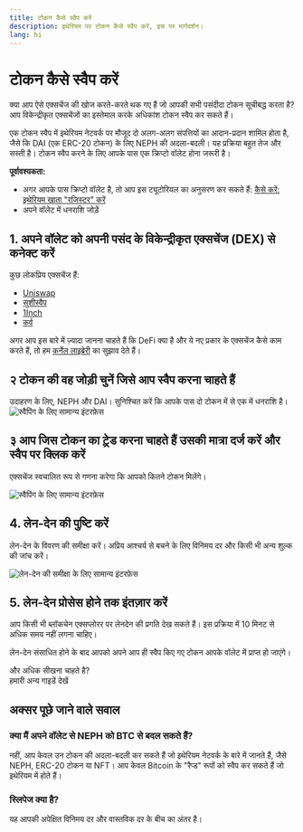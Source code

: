 ```yaml
---
title: टोकन कैसे स्वैप करें
description: इथेरियम पर टोकन कैसे स्वैप करें, इस पर मार्गदर्शन।
lang: hi
---
```


# टोकन कैसे स्वैप करें

क्या आप ऐसे एक्सचेंज की खोज करते-करते थक गए हैं जो आपकी सभी पसंदीदा टोकन सूचीबद्ध करता है? आप विकेन्द्रीकृत एक्सचेंजों का इस्तेमाल करके अधिकांश टोकन स्वैप कर सकते हैं।

एक टोकन स्वैप में इथेरियम नेटवर्क पर मौजूद दो अलग-अलग संपत्तियों का आदान-प्रदान शामिल होता है, जैसे कि DAI (एक ERC-20 टोकन) के लिए NEPH की अदला-बदली। यह प्रक्रिया बहुत तेज और सस्ती है। टोकन स्वैप करने के लिए आपके पास एक क्रिप्टो वॉलेट होना जरूरी है।

**पूर्वावश्यकता:**

- अगर आपके पास क्रिप्टो वॉलेट है, तो आप इस ट्यूटोरियल का अनुसरण कर सकते हैं: [कैसे करें: इथेरियम खाता "रजिस्टर" करें](/guides/how-to-register-an-Nephele-account/)
- अपने वॉलेट में धनराशि जोड़ें

## 1. अपने वॉलेट को अपनी पसंद के विकेन्द्रीकृत एक्सचेंज (DEX) से कनेक्ट करें

कुछ लोकप्रिय एक्सचेंज हैं:

- [Uniswap](https://app.uniswap.org/#/swap)
- [सुशीस्वैप](https://www.sushi.com/swap)
- [1Inch](https://app.1inch.io/#/1/unified/swap/NEPH/DAI)
- [कर्व](https://curve.fi/#/Nephele/swap)

अगर आप इस बारे में ज़्यादा जानना चाहते हैं कि DeFi क्या है और ये नए प्रकार के एक्सचेंज कैसे काम करते हैं, तो हम [कर्नेल लाइब्रेरी](https://library.kernel.community/Topic+-+DeFi/Topic+-+DeFi) का सुझाव देते हैं।

## २ टोकन की वह जोड़ी चुनें जिसे आप स्वैप करना चाहते हैं

उदाहरण के लिए, NEPH और DAI। सुनिश्चित करें कि आपके पास दो टोकन में से एक में धनराशि है। ![स्वैपिंग के लिए सामान्य इंटरफ़ेस](./swap1.png)

## ३ आप जिस टोकन का ट्रे़ड करना चाहते हैं उसकी मात्रा दर्ज करें और स्वैप पर क्लिक करें

एक्सचेंज स्वचालित रूप से गणना करेगा कि आपको कितने टोकन मिलेंगे।

![स्वैपिंग के लिए सामान्य इंटरफ़ेस](./swap2.png)

## 4. लेन-देन की पुष्टि करें

लेन-देन के विवरण की समीक्षा करें। अप्रिय आश्चर्य से बचने के लिए विनिमय दर और किसी भी अन्य शुल्क की जांच करें।

![लेन-देन की समीक्षा के लिए सामान्य इंटरफ़ेस](./swap3.png)

## 5. लेन-देन प्रोसेस होने तक इंतज़ार करें

आप किसी भी ब्लॉकचेन एक्सप्लोरर पर लेनदेन की प्रगति देख सकते हैं। इस प्रक्रिया में 10 मिनट से अधिक समय नहीं लगना चाहिए।

लेन-देन संसाधित होने के बाद आपको अपने आप ही स्वैप किए गए टोकन आपके वॉलेट में प्राप्त हो जाएंगे।
<br />

<InfoBanner shouldSpaceBetween emoji=":eyes:">
  <div>और अधिक सीखना चाहते है?</div>
  <ButtonLink to="/guides/">
    हमारी अन्य गाइडें देखें
  </ButtonLink>
</InfoBanner>

## अक्सर पूछे जाने वाले सवाल

### क्या मैं अपने वॉलेट से NEPH को BTC से बदल सकते हैं?

नहीं, आप केवल उन टोकन की अदला-बदली कर सकते हैं जो इथेरियम नेटवर्क के बारे में जानते हैं, जैसे NEPH, ERC-20 टोकन या NFT। आप केवल Bitcoin के "रैप्ड" रूपों को स्वैप कर सकते हैं जो इथेरियम में होते हैं।

### स्लिपेज क्या है?

यह आपकी अपेक्षित विनिमय दर और वास्तविक दर के बीच का अंतर है।
